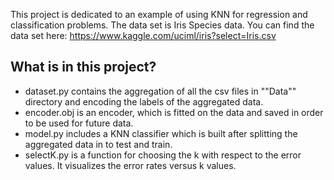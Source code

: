 This project is dedicated to an example of using KNN for regression and classification problems. The data set is 
Iris Species data. You can find the data set here: https://www.kaggle.com/uciml/iris?select=Iris.csv


## What is in this project?
- dataset.py contains the aggregation of all the csv files in ""Data"" directory and encoding the labels of the aggregated data.
- encoder.obj is an encoder, which is fitted on the data and saved in order to be used for future data.
- model.py includes a KNN classifier which is built after splitting the aggregated data in to test and train.
- selectK.py is a function for choosing the k with respect to the error values. It visualizes the error rates versus k values.